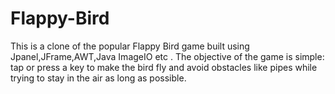 # Flappy-Bird
This is a clone of the popular Flappy Bird game built using Jpanel,JFrame,AWT,Java ImageIO etc . The objective of the game is simple: tap or press a key to make the bird fly and avoid obstacles like pipes while trying to stay in the air as long as possible.
